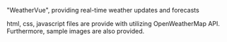 "WeatherVue", providing real-time weather updates and forecasts

html, css, javascript files are provide with utilizing OpenWeatherMap API. Furthermore, sample images are also provided. 
